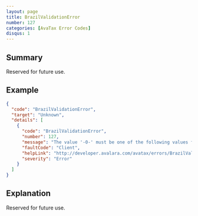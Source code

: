 ```yaml
---
layout: page
title: BrazilValidationError
number: 127
categories: [AvaTax Error Codes]
disqus: 1
---
```


## Summary

Reserved for future use.

## Example

```json
{
  "code": "BrazilValidationError",
  "target": "Unknown",
  "details": [
    {
      "code": "BrazilValidationError",
      "number": 127,
      "message": "The value '-0-' must be one of the following values for Brazil: -1-.",
      "faultCode": "Client",
      "helpLink": "http://developer.avalara.com/avatax/errors/BrazilValidationError",
      "severity": "Error"
    }
  ]
}
```

## Explanation

Reserved for future use.
